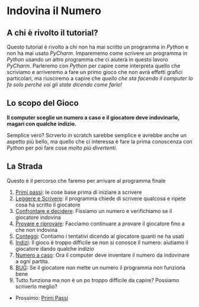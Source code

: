 # Indovina il Numero

## A chi è rivolto il tutorial?

Questo tutorial è rivolto a chi non ha mai scritto un programma in *Python* e non ha mai usato *PyCharm*. Imparememo 
come scrivere un programma in *Python* usando un altro programma che ci aiuterà in questo lavoro *PyCharm*. Parleremo
con *Python* per capire come interpreta quello che scriviamo e arriveremo a fare un primo gioco che non avrà effetti 
grafici particolari, ma riusciremo a capire che *quello che sta facendo il computer lo fa solo perché voi gli state 
dicendo come farlo!*

## Lo scopo del Gioco

**Il computer sceglie un numero a caso e il giocatore deve indovinarlo, magari con qualche indizio.**

Semplice vero? Scrverlo in scratch sarebbe semplice e avrebbe anche un aspetto più bello, ma quello che ci interessa
è fare la prima conoscenza con *Python* per poi fare cose *molto più divertenti*.

## La Strada

Questo è il percorso che faremo per arrivare al programma finale

1. [Primi passi](iniziamo.md): le cose base prima di iniziare a scrivere
2. [Leggere e Scrivere](leggere_scrivere.md): il programma chiede di scrivere qualcosa e ripete cosa ha scritto il 
giocatore
3. [Confrontare e decidere](confrontare.md): Fissiamo un numero e verifichiamo se il giocatore indovina
4. [Provare e riprovare](ciclo.md): Facciamo continuare a provare il giocatore fino a che non indovina
5. [Conteggi](conteggi.md): Contiamo i tentativi dicendo al giocatore quanti ne ha usati
6. [Indizi](indizi.md): Il gioco è troppo difficile se non si conosce il numero: aiutiamo il giocatore dando qualche 
indizio
7. [Numero a caso](casuale.md): Ora il computer deve inventare il numero da indovinare a ogni partita.
8. [BUG](bug.md): Se il giocatore non mette un numero il programma non funziona bene
9. Tutto funziona ma non è un po troppo difficile da capire? Possiamo scriverlo meglio?


* Prossimo: [Primi Passi](iniziamo.md) 